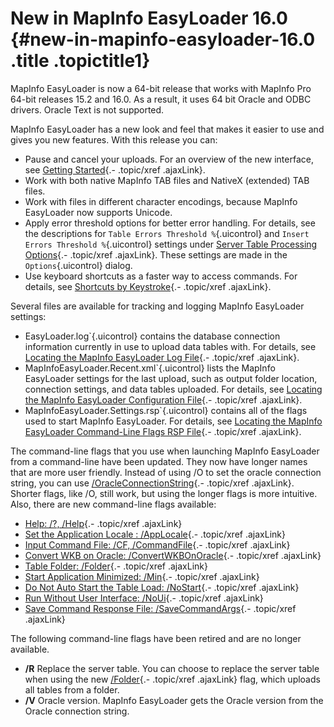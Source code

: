 New in MapInfo EasyLoader 16.0 {#new-in-mapinfo-easyloader-16.0 .title .topictitle1}
==============================

MapInfo EasyLoader is now a 64-bit release that works with MapInfo Pro 64-bit releases 15.2 and 16.0. As a result, it uses 64 bit Oracle and ODBC drivers. Oracle Text is not supported.

MapInfo EasyLoader has a new look and feel that makes it easier to use and gives you new features. With this release you can:

-   Pause and cancel your uploads. For an overview of the new interface, see [Getting Started](guide/history/../introduction/gettingstarted.html){.- .topic/xref .ajaxLink}.
-   Work with both native MapInfo TAB files and NativeX (extended) TAB files.
-   Work with files in different character encodings, because MapInfo EasyLoader now supports Unicode.
-   Apply error threshold options for better error handling. For details, see the descriptions for `Table Errors Threshold %`{.uicontrol} and `Insert Errors Threshold %`{.uicontrol} settings under [Server Table Processing Options](guide/history/../uploading/servertableprocessingoptions.html){.- .topic/xref .ajaxLink}. These settings are made in the `Options`{.uicontrol} dialog.
-   Use keyboard shortcuts as a faster way to access commands. For details, see [Shortcuts by Keystroke](guide/history/../productivity/shortcutsbykeystroke.html){.- .topic/xref .ajaxLink}.

Several files are available for tracking and logging MapInfo EasyLoader settings:

-   <span class="ph filepath">EasyLoader.log`{.uicontrol} contains the database connection information currently in use to upload data tables with. For details, see [Locating the MapInfo EasyLoader Log File](guide/history/../productivity/locatinglogfile.html){.- .topic/xref .ajaxLink}.
-   <span class="ph filepath">MapInfoEasyLoader.Recent.xml`{.uicontrol} lists the MapInfo EasyLoader settings for the last upload, such as output folder location, connection settings, and data tables uploaded. For details, see [Locating the MapInfo EasyLoader Configuration File](guide/history/../productivity/locatingcofigfile.html){.- .topic/xref .ajaxLink}.
-   <span class="ph filepath">MapInfoEasyLoader.Settings.rsp`{.uicontrol} contains all of the flags used to start MapInfo EasyLoader. For details, see [Locating the MapInfo EasyLoader Command-Line Flags RSP File](guide/history/../productivity/locatingrspfile.html){.- .topic/xref .ajaxLink}.

The command-line flags that you use when launching MapInfo EasyLoader from a command-line have been updated. They now have longer names that are more user friendly. Instead of using /O to set the oracle connection string, you can use [/OracleConnectionString](guide/history/../productivity/commandlineflags.html#commandlineflags__oracleconnectionstring){.- .topic/xref .ajaxLink}. Shorter flags, like /O, still work, but using the longer flags is more intuitive. Also, there are new command-line flags available:

-   [Help: /?, /Help](guide/history/../productivity/commandlineflags.html#commandlineflags__help){.- .topic/xref .ajaxLink}
-   [Set the Application Locale : /AppLocale](guide/history/../productivity/commandlineflags.html#commandlineflags__applocale){.- .topic/xref .ajaxLink}
-   [Input Command File: /CF, /CommandFile](guide/history/../productivity/commandlineflags.html#commandlineflags__commandfile){.- .topic/xref .ajaxLink}
-   [Convert WKB on Oracle: /ConvertWKBOnOracle](guide/history/../productivity/commandlineflags.html#commandlineflags__convertwkbonoracle){.- .topic/xref .ajaxLink}
-   [Table Folder: /Folder](guide/history/../productivity/commandlineflags.html#commandlineflags__folder){.- .topic/xref .ajaxLink}
-   [Start Application Minimized: /Min](guide/history/../productivity/commandlineflags.html#commandlineflags__minimized){.- .topic/xref .ajaxLink}
-   [Do Not Auto Start the Table Load: /NoStart](guide/history/../productivity/commandlineflags.html#commandlineflags__nostart){.- .topic/xref .ajaxLink}
-   [Run Without User Interface: /NoUi](guide/history/../productivity/commandlineflags.html#commandlineflags__noui){.- .topic/xref .ajaxLink}
-   [Save Command Response File: /SaveCommandArgs](guide/history/../productivity/commandlineflags.html#commandlineflags__savecommandargs){.- .topic/xref .ajaxLink}

The following command-line flags have been retired and are no longer available.

-   **/R** Replace the server table. You can choose to replace the server table when using the new [/Folder](guide/history/../productivity/commandlineflags.html#commandlineflags__folder){.- .topic/xref .ajaxLink} flag, which uploads all tables from a folder.
-   **/V** Oracle version. MapInfo EasyLoader gets the Oracle version from the Oracle connection string.

